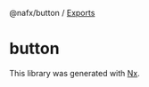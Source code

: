 @nafx/button / [Exports](modules.md)

# button

This library was generated with [Nx](https://nx.dev).
